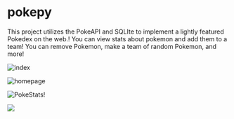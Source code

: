 # pokepy

This project utilizes the PokeAPI and SQLIte to implement a lightly featured Pokedex on the web.! You can view stats about pokemon and add them to a team! You can remove Pokemon, make a team of random Pokemon, and more!

![index](https://raw.githubusercontent.com/smbirch/pokepy_flask/main/content/index.png)

![homepage](https://raw.githubusercontent.com/smbirch/pokepy_flask/main/content/userhome.png)

![PokeStats!](https://raw.githubusercontent.com/smbirch/pokepy_flask/main/content/see_mon.png)

![](https://raw.githubusercontent.com/smbirch/pokepy_flask/main/content/all_mons.png)
